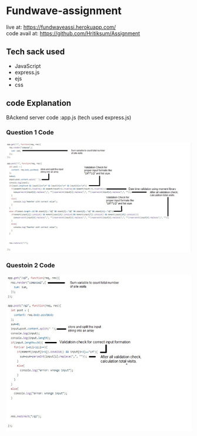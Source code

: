 # Fundwave-assignment
live at: https://fundwaveassi.herokuapp.com/<br>
code avail at: https://github.com/Hritiksum/Assignment

## Tech sack used
<ul>
  <li>JavaScript</li>
  <li>express.js</li>
  <li>ejs</li>
  <li>css</li>
  </ul>

## code Explanation
BAckend server code :app.js (tech used express.js)
### Question 1 Code
![web app ss](/img/Q1Code.jpg)
### Questoin 2 Code
![web app ss](/img/Q2Code.jpg)
